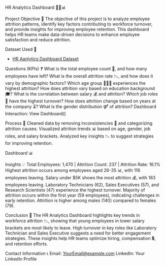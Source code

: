 HR Analytics Dashboard 👨‍💼📊

Project Objective 🎯
The objective of this project is to analyze employee attrition patterns, identify key factors contributing to workforce turnover, and provide insights for improving employee retention. This dashboard helps HR teams make data-driven decisions to enhance employee satisfaction and reduce attrition.

Dataset Used 📂
- [HR Aanlytics Dashboard Dataset](https://github.com/AnjaliPrakashan/Data-Analysis-HR-Analytics/blob/main/HR_Anjali.pbix)

Questions (KPIs) ❓
What is the total employee count 🏢, and how many employees have left?
What is the overall attrition rate 📉, and how does it vary by demographic factors?
Which age group 👶👨‍🦳 experiences the highest attrition?
How does attrition vary based on education background 🎓?
What is the correlation between salary 💰 and attrition?
Which job roles 👔 have the highest turnover?
How does attrition change based on years at the company ⏳?
What is the gender distribution ⚤ of attrition?
Dashboard Interaction: View Dashboard()

Process 🔄
Cleaned data by removing inconsistencies 🧹 and categorizing attrition causes.
Visualized attrition trends 📊 based on age, gender, job roles, and salary brackets.
Analyzed key insights 📉 to suggest strategies for improving retention.

Dashboard 📊


Insights 💡
Total Employees: 1,470 | Attrition Count: 237 | Attrition Rate: 16.1%
Highest attrition occurs among employees aged 26-35 📊, with 116 employees leaving.
Salary under $5K shows the most attrition 💰, with 163 employees leaving.
Laboratory Technicians (62), Sales Executives (57), and Research Scientists (47) experience the highest turnover.
Majority of attrition occurs within the first year (59 employees), indicating challenges in early retention.
Attrition is higher among males (140) compared to females (79).

Conclusion 📝
The HR Analytics Dashboard highlights key trends in workforce attrition 📉, showing that young employees in lower salary brackets are most likely to leave. High turnover in key roles like Laboratory Technician and Sales Executive suggests a need for better engagement strategies. These insights help HR teams optimize hiring, compensation 💲, and retention efforts.

Contact Information 📞
Email: YourEmail@example.com
LinkedIn: Your LinkedIn Profile
